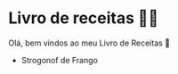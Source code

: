 # Livro de receitas :man_cook:

Olá, bem vindos ao meu Livro de Receitas :wave:

- Strogonof de Frango

  